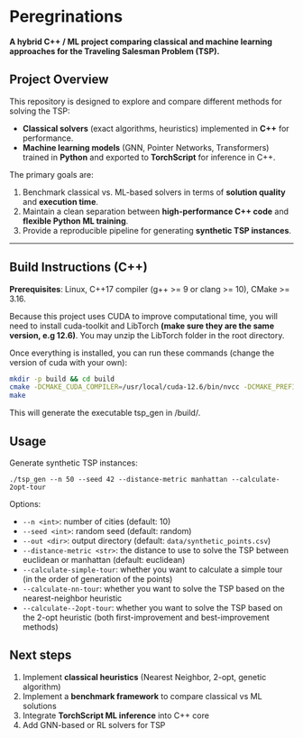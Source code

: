 # Peregrinations

**A hybrid C++ / ML project comparing classical and machine learning approaches for the Traveling Salesman Problem (TSP).**

## Project Overview

This repository is designed to explore and compare different methods for solving the TSP:

- **Classical solvers** (exact algorithms, heuristics) implemented in **C++** for performance.  
- **Machine learning models** (GNN, Pointer Networks, Transformers) trained in **Python** and exported to **TorchScript** for inference in C++.  

The primary goals are:

1. Benchmark classical vs. ML-based solvers in terms of **solution quality** and **execution time**.  
2. Maintain a clean separation between **high-performance C++ code** and **flexible Python ML training**.  
3. Provide a reproducible pipeline for generating **synthetic TSP instances**.

---

## Build Instructions (C++)

**Prerequisites**: Linux, C++17 compiler (g++ >= 9 or clang >= 10), CMake >= 3.16.
  

Because this project uses CUDA to improve computational time, you will need to install cuda-toolkit and LibTorch **(make sure they are the same version, e.g 12.6)**. You may unzip the LibTorch folder in the root directory.


Once everything is installed, you can run these commands (change the version of cuda with your own):
```bash
mkdir -p build && cd build
cmake -DCMAKE_CUDA_COMPILER=/usr/local/cuda-12.6/bin/nvcc -DCMAKE_PREFIX_PATH=../libtorch ..
make
```

This will generate the executable tsp_gen in /build/.


## Usage

Generate synthetic TSP instances:

```./tsp_gen --n 50 --seed 42 --distance-metric manhattan --calculate-2opt-tour```

Options:
- `--n <int>`: number of cities (default: 10)
- `--seed <int>`: random seed (default: random)
- `--out <dir>`: output directory (default: `data/synthetic_points.csv`)
- `--distance-metric <str>`: the distance to use to solve the TSP between euclidean or manhattan (default: euclidean)
- `--calculate-simple-tour`: whether you want to calculate a simple tour (in the order of generation of the points)
- `--calculate-nn-tour`: whether you want to solve the TSP based on the nearest-neighbor heuristic
- `--calculate--2opt-tour`: whether you want to solve the TSP based on the 2-opt heuristic (both first-improvement and best-improvement methods)

## Next steps

1. Implement **classical heuristics** (Nearest Neighbor, 2-opt, genetic algorithm)
2. Implement a **benchmark framework** to compare classical vs ML solutions
3. Integrate **TorchScript ML inference** into C++ core
4. Add GNN-based or RL solvers for TSP